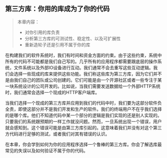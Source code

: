## 第三方库：你用的库成为了你的代码

>本章内容：
>
>- 对你引用的库负责
>- 分析第三方库的可测试性、稳定性、以及可扩展性
>- 重新造轮子还是引用不属于你的库

在构建我们的软件系统时，我们有时间和资金方面的约束。由于这些约束，系统中所有的代码不可能都是我们自己写的。几乎所有的应用程序都需要跟底层的操作系统，文件系统以及外部IO设备进行互动。我们通常不会去重写这些互动逻辑。我们会选择一些现成的库来提供这些功能。我们称这些库为第三方库，因为它们并不是由我们自己的团队或公司创建的。它们可能是由一个开源社区或者一些专注于某一块系统设计的公司开发的。比如说，当我们需要发送数据给一个外部HTTP系统时，我们通常会选择一个现成的HTTP客户端库。

当我们选择一个现成的第三方库并应用到我们的代码中时，我们要为这部分软件负全责，即使这部分并不是我们开发和生产的软件。我们的终端用户不在乎我们选择的是哪个库。他们不知道代码中某一个部分的逻辑是我们实现的还是别人实现的。只要我们的系统跟预期的一样工作就没问题。然而，一旦系统出现一个错误，用户就会感知到。这个错误可能是由第三方库引起的。这意味着我们并没有对这个第三方代码进行足够的测试，或者我们对其有错误的认识。

在本章，你会学到如何为你的应用程序选择一个鲁棒的第三方库。你会了解选库最常见的失误以及如何验证不属于你的代码。
